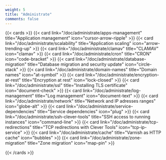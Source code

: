 ```yaml
---
weight: 5
title: "Administrate"
comments: false
---
```


{{< cards >}}
  {{< card link="/doc/administrate/apps-management" title="Application management" icon="cursor-arrow-ripple" >}}
  {{< card link="/doc/administrate/scalability" title="Application scaling" icon="arrow-trending-up" >}}
  {{< card link="/doc/administrate/clamav" title="CLAMAV" icon="clamav" >}}
  {{< card link="/doc/administrate/cron" title="CRON" icon="code-bracket" >}}
  {{< card link="/doc/administrate/database-migration" title="Database migration and security update" icon="circle-stack" >}}
  {{< card link="/doc/administrate/domain-names" title="Domain names" icon="at-symbol" >}}
  {{< card link="/doc/administrate/encryption-at-rest" title="Encryption at rest" icon="lock-closed" >}}
  {{< card link="/doc/administrate/ssl" title="Installing TLS certificate" icon="document-check" >}}
  {{< card link="/doc/administrate/log-management" title="Log management" icon="document-text" >}}
  {{< card link="/doc/administrate/network" title="Network and IP adresses ranges" icon="globe-alt" >}}
  {{< card link="/doc/administrate/service-dependencies" title="Service dependencies" icon="plug" >}}
  {{< card link="/doc/administrate/ssh-clever-tools" title="SSH access to running instances" icon="command-line" >}}
  {{< card link="/doc/administrate/tcp-redirections" title="TCP redirections with Clever Tools" icon="tcp-ip-service" >}}
  {{< card link="/doc/administrate/cache" title="Varnish as HTTP cache" icon="bubbles" >}}
  {{< card link="/doc/administrate/zone-migration" title="Zone migration" icon="map-pin" >}}
  
{{< /cards >}}
